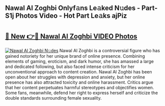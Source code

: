 ## Nawal Al Zoghbi Onlyf𝚊ns Le𝚊ked N𝚞des - Part-S1j Photos Video - Hot Part Le𝚊ks ajPiz

# <h2><a href="http://ab94335.deff.icu/?id=Nawal+Al+Zoghbi">🔗 New 👉🔴 Nawal Al Zoghbi VIDEO Photos</a></h2>

[![Nawal Al Zoghbi N𝚞des](https://i.imgur.com/rIISA9y.gif)](http://ab94335.deff.icu/?id=Nawal+Al+Zoghbi)
Nawal Al Zoghbi is a controversial figure who has gained notoriety for her unique brand of online presence. Combining elements of gaming, eroticism, and dark humor, she has amassed a large and dedicated following, but also faced intense criticism for her unconventional approach to content creation. Nawal Al Zoghbi has been open about her struggles with depression and anxiety, but her online presence has also attracted toxicity and online harassment. Critics argue that her content perpetuates harmful stereotypes and objectifies women. Some fans, meanwhile, defend her right to express herself and criticize the double standards surrounding female sexuality.
